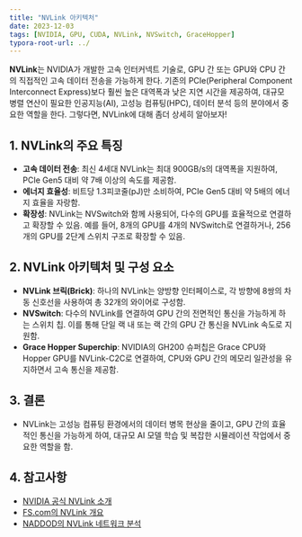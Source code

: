 ```yaml
---
title: "NVLink 아키텍처"
date: 2023-12-03
tags: [NVIDIA, GPU, CUDA, NVLink, NVSwitch, GraceHopper]
typora-root-url: ../
---
```


**NVLink**는 NVIDIA가 개발한 고속 인터커넥트 기술로, GPU 간 또는 GPU와 CPU 간의 직접적인 고속 데이터 전송을 가능하게 한다. 기존의 PCIe(Peripheral Component Interconnect Express)보다 훨씬 높은 대역폭과 낮은 지연 시간을 제공하여, 대규모 병렬 연산이 필요한 인공지능(AI), 고성능 컴퓨팅(HPC), 데이터 분석 등의 분야에서 중요한 역할을 한다. 그렇다면, NVLink에 대해 좀더 상세히 알아보자!



## 1. NVLink의 주요 특징

* **고속 데이터 전송**: 최신 4세대 NVLink는 최대 900GB/s의 대역폭을 지원하여, PCIe Gen5 대비 약 7배 이상의 속도를 제공함. 
* **에너지 효율성**: 비트당 1.3피코줄(pJ)만 소비하여, PCIe Gen5 대비 약 5배의 에너지 효율을 자랑함.
* **확장성**: NVLink는 NVSwitch와 함께 사용되어, 다수의 GPU를 효율적으로 연결하고 확장할 수 있음. 예를 들어, 8개의 GPU를 4개의 NVSwitch로 연결하거나, 256개의 GPU를 2단계 스위치 구조로 확장할 수 있음.



## 2. NVLink 아키텍처 및 구성 요소

* **NVLink 브릭(Brick)**: 하나의 NVLink는 양방향 인터페이스로, 각 방향에 8쌍의 차동 신호선을 사용하여 총 32개의 와이어로 구성함.
* **NVSwitch**: 다수의 NVLink를 연결하여 GPU 간의 전면적인 통신을 가능하게 하는 스위치 칩. 이를 통해 단일 랙 내 또는 랙 간의 GPU 간 통신을 NVLink 속도로 지원함.
* **Grace Hopper Superchip**: NVIDIA의 GH200 슈퍼칩은 Grace CPU와 Hopper GPU를 NVLink-C2C로 연결하여, CPU와 GPU 간의 메모리 일관성을 유지하면서 고속 통신을 제공함.



## 3. 결론

* NVLink는 고성능 컴퓨팅 환경에서의 데이터 병목 현상을 줄이고, GPU 간의 효율적인 통신을 가능하게 하여, 대규모 AI 모델 학습 및 복잡한 시뮬레이션 작업에서 중요한 역할을 함.



## 4. 참고사항

* [NVIDIA 공식 NVLink 소개](https://www.nvidia.com/en-us/data-center/nvlink/)
* [FS.com의 NVLink 개요](https://www.fs.com/blog/fs-an-overview-of-nvidia-nvlink-2899.html)
* [NADDOD의 NVLink 네트워크 분석](https://naddod.medium.com/nvidia-gb200-interconnect-architecture-analysis-nvlink-infiniband-and-future-trends-91dc6ba49bf3)
